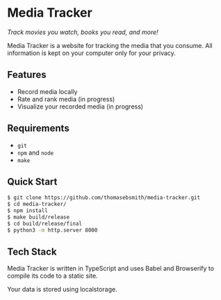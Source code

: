 # Media Tracker
*Track movies you watch, books you read, and more!*

Media Tracker is a website for tracking the media that you consume.
All information is kept on your computer only for your privacy.

## Features
 - Record media locally
 - Rate and rank media (in progress)
 - Visualize your recorded media (in progress)

## Requirements
 - `git`
 - `npm` and `node`
 - `make`

## Quick Start
```sh
$ git clone https://github.com/thomasebsmith/media-tracker.git
$ cd media-tracker/
$ npm install
$ make build/release
$ cd build/release/final
$ python3 -m http.server 8000
```

## Tech Stack
Media Tracker is written in TypeScript and uses Babel and Browserify
to compile its code to a static site.

Your data is stored using localstorage.
